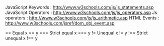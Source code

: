 JavaScript Keywords : http://www.w3schools.com/js/js_statements.asp
JavaScript Operators : http://www.w3schools.com/js/js_operators.asp
Js operators         : http://www.w3schools.com/js/js_arithmetic.asp
HTML Events          : http://www.w3schools.com/jsref/dom_obj_event.asp



==	Equal	x == y
===	Strict equal	x === y
!=	Unequal	x != y
!==	Strict unequal	x !== y